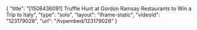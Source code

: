 {
    "title": "[1508436091] Truffle Hunt at Gordon Ramsay Restaurants to Win a Trip to Italy",
    "type": "solo",
    "layout": "iframe-static",
    "videoId": "123179028",
    "url": "\/tvpembed\/123179028"
}